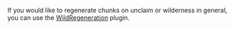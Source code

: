 If you would like to regenerate chunks on unclaim or wilderness in general, you can use the [WildRegeneration](https://polymart.org/resource/wildregeneration.2096) plugin.